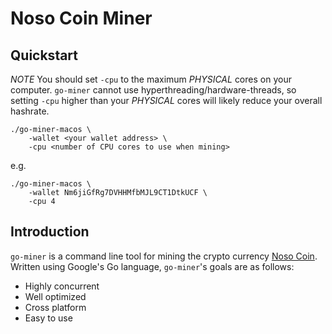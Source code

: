 # Noso Coin Miner

## Quickstart

*NOTE* You should set `-cpu` to the maximum *PHYSICAL* cores on your computer. `go-miner` cannot use hyperthreading/hardware-threads, so setting `-cpu` higher than your *PHYSICAL* cores will likely reduce your overall hashrate.

```
./go-miner-macos \
	-wallet <your wallet address> \
	-cpu <number of CPU cores to use when mining>
```

e.g.
```
./go-miner-macos \
	-wallet Nm6jiGfRg7DVHHMfbMJL9CT1DtkUCF \
	-cpu 4
```

## Introduction
`go-miner` is a command line tool for mining the crypto currency [Noso Coin](https://nosocoin.com/). Written using Google's Go language, `go-miner`'s goals are as follows:

* Highly concurrent
* Well optimized
* Cross platform
* Easy to use
